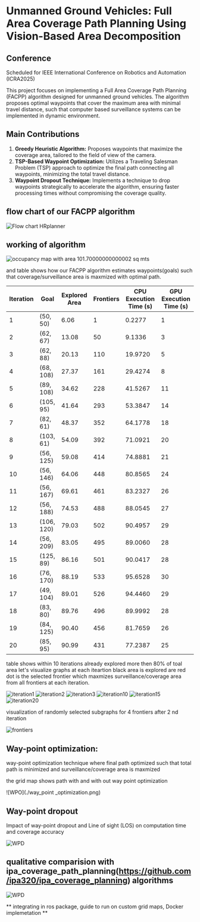 # Unmanned Ground Vehicles: Full Area Coverage Path Planning Using Vision-Based Area Decomposition

## Conference
Scheduled for IEEE International Conference on Robotics and Automation (ICRA2025)

This project focuses on implementing a Full Area Coverage Path Planning (FACPP) algorithm designed for unmanned ground vehicles. The algorithm proposes optimal waypoints that cover the maximum area with minimal travel distance, such that computer based surveillance systems can be implemented in dynamic environment.

## Main Contributions

1. **Greedy Heuristic Algorithm:** Proposes waypoints that maximize the coverage area, tailored to the field of view of the camera.
2. **TSP-Based Waypoint Optimization:** Utilizes a Traveling Salesman Problem (TSP) approach to optimize the final path connecting all waypoints, minimizing the total travel distance.
3. **Waypoint Dropout Technique:** Implements a technique to drop waypoints strategically to accelerate the algorithm, ensuring faster processing times without compromising the coverage quality.

## flow chart of our FACPP algorithm
![Flow chart HRplanner](./flow_chart.png)



## working of algorithm 

![occupancy map with area 101.70000000000002 sq mts ](./grid_maps/original_map.png)

and table shows how our FACPP algorithm estimates waypoints(goals) such that coverage/surveillance area is maxmized with optimal path.

| Iteration | Goal      | Explored Area | Frontiers | CPU Execution Time (s) | GPU Execution Time (s) |
|-----------|-----------|---------------|-----------|------------------------|------------------------|
| 1         | (50, 50)  | 6.06          | 1         | 0.2277                 | 1                      |
| 2         | (62, 67)  | 13.08         | 50        | 9.1336                 | 3                      |
| 3         | (62, 88)  | 20.13         | 110       | 19.9720                | 5                      |
| 4         | (68, 108) | 27.37         | 161       | 29.4274                | 8                      |
| 5         | (89, 108) | 34.62         | 228       | 41.5267                | 11                     |
| 6         | (105, 95) | 41.64         | 293       | 53.3847                | 14                     |
| 7         | (82, 61)  | 48.37         | 352       | 64.1778                | 18                     |
| 8         | (103, 61) | 54.09         | 392       | 71.0921                | 20                     |
| 9         | (56, 125) | 59.08         | 414       | 74.8881                | 21                     |
| 10        | (56, 146) | 64.06         | 448       | 80.8565                | 24                     |
| 11        | (56, 167) | 69.61         | 461       | 83.2327                | 26                     |
| 12        | (56, 188) | 74.53         | 488       | 88.0545                | 27                     |
| 13        | (106, 120)| 79.03         | 502       | 90.4957                | 29                     |
| 14        | (56, 209) | 83.05         | 495       | 89.0060                | 28                     |
| 15        | (125, 89) | 86.16         | 501       | 90.0417                | 28                     |
| 16        | (76, 170) | 88.19         | 533       | 95.6528                | 30                     |
| 17        | (49, 104) | 89.01         | 526       | 94.4460                | 29                     |
| 18        | (83, 80)  | 89.76         | 496       | 89.9992                | 28                     |
| 19        | (84, 125) | 90.40         | 456       | 81.7659                | 26                     |
| 20        | (85, 95)  | 90.99         | 431       | 77.2387                | 25                     |



table shows within 10 iterations already explored more then 80% of toal area let's visualize graphs at each iteartion black area is explored are red dot is the selected frontier which maxmizes surveillance/coverage area from all frontiers at each iteration.

![iteration1](./grid_maps/iteration1.png)
![iteration2](./grid_maps/iteration2.png)
![iteration3](./grid_maps/iteration3.png)
![iteration10](./grid_maps/iteration10.png)
![iteration15](./grid_maps/iteration15.png)
![iteration20](./grid_maps/iteration20.png)

visualization of randomly selected subgraphs for 4 frontiers after 2 nd iteration 

![frontiers](./grid_maps/frontiers.png)


## Way-point optimization:


way-point optimization technique where final path optimized such that total path is minimized and surveillance/coverage area is maxmized


the grid map  shows path with and with  out way point optimization


![WPO](./way_point _optimization.png)


## Way-point dropout 

Impact of way-point dropout and Line of sight (LOS) on computation time and coverage accuracy

![WPD](./WPD/wpd.png)


## qualitative comparision with ipa_coverage_path_planning(https://github.com/ipa320/ipa_coverage_planning) algorithms 

![WPD](./ipa_coverage.png)

** integrating in ros package, guide to run on custom grid maps, Docker implemetation **












